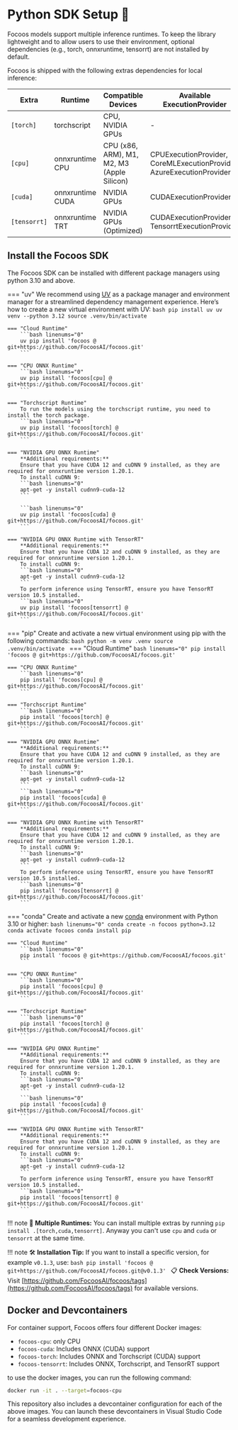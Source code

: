 # Python SDK Setup 🐍

Focoos models support multiple inference runtimes.
To keep the library lightweight and to allow users to use their environment, optional dependencies (e.g., torch, onnxruntime, tensorrt) are not installed by default.

Focoos is shipped with the following extras dependencies for local inference:

| Extra         | Runtime            | Compatible Devices                | Available ExecutionProvider |
|---------------|-------------------|----------------------------------|-------------------|
| `[torch]`     | torchscript       | CPU, NVIDIA GPUs                | -                 |
| `[cpu]`       | onnxruntime CPU   | CPU (x86, ARM), M1, M2, M3 (Apple Silicon)  | CPUExecutionProvider, CoreMLExecutionProvider, AzureExecutionProvider |
| `[cuda]`      | onnxruntime CUDA  | NVIDIA GPUs                     | CUDAExecutionProvider |
| `[tensorrt]`  | onnxruntime TRT   | NVIDIA GPUs (Optimized)         | CUDAExecutionProvider, TensorrtExecutionProvider |

## Install the Focoos SDK
The Focoos SDK can be installed with different package managers using python 3.10 and above.

=== "uv"
    We recommend using [UV](https://docs.astral.sh/uv/) as a package manager and environment manager for a streamlined dependency management experience.
    Here’s how to create a new virtual environment with UV:
    ```bash
    pip install uv
    uv venv --python 3.12
    source .venv/bin/activate
    ```

    === "Cloud Runtime"
        ```bash linenums="0"
        uv pip install 'focoos @ git+https://github.com/FocoosAI/focoos.git'
        ```

    === "CPU ONNX Runtime"
        ```bash linenums="0"
        uv pip install 'focoos[cpu] @ git+https://github.com/FocoosAI/focoos.git'
        ```

    === "Torchscript Runtime"
        To run the models using the torchscript runtime, you need to install the torch package.
        ```bash linenums="0"
        uv pip install 'focoos[torch] @ git+https://github.com/FocoosAI/focoos.git'
        ```

    === "NVIDIA GPU ONNX Runtime"
        **Additional requirements:**
        Ensure that you have CUDA 12 and cuDNN 9 installed, as they are required for onnxruntime version 1.20.1.
        To install cuDNN 9:
        ```bash linenums="0"
        apt-get -y install cudnn9-cuda-12
        ```

        ```bash linenums="0"
        uv pip install 'focoos[cuda] @ git+https://github.com/FocoosAI/focoos.git'
        ```

    === "NVIDIA GPU ONNX Runtime with TensorRT"
        **Additional requirements:**
        Ensure that you have CUDA 12 and cuDNN 9 installed, as they are required for onnxruntime version 1.20.1.
        To install cuDNN 9:
        ```bash linenums="0"
        apt-get -y install cudnn9-cuda-12
        ```
        To perform inference using TensorRT, ensure you have TensorRT version 10.5 installed.
        ```bash linenums="0"
        uv pip install 'focoos[tensorrt] @ git+https://github.com/FocoosAI/focoos.git'
        ```

=== "pip"
    Create and activate a new virtual environment using pip with the following commands:
    ```bash
    python -m venv .venv
    source .venv/bin/activate
    ```
    === "Cloud Runtime"
        ```bash linenums="0"
        pip install 'focoos @ git+https://github.com/FocoosAI/focoos.git'
        ```

    === "CPU ONNX Runtime"
        ```bash linenums="0"
        pip install 'focoos[cpu] @ git+https://github.com/FocoosAI/focoos.git'
        ```

    === "Torchscript Runtime"
        ```bash linenums="0"
        pip install 'focoos[torch] @ git+https://github.com/FocoosAI/focoos.git'
        ```

    === "NVIDIA GPU ONNX Runtime"
        **Additional requirements:**
        Ensure that you have CUDA 12 and cuDNN 9 installed, as they are required for onnxruntime version 1.20.1.
        To install cuDNN 9:
        ```bash linenums="0"
        apt-get -y install cudnn9-cuda-12
        ```
        ```bash linenums="0"
        pip install 'focoos[cuda] @ git+https://github.com/FocoosAI/focoos.git'
        ```

    === "NVIDIA GPU ONNX Runtime with TensorRT"
        **Additional requirements:**
        Ensure that you have CUDA 12 and cuDNN 9 installed, as they are required for onnxruntime version 1.20.1.
        To install cuDNN 9:
        ```bash linenums="0"
        apt-get -y install cudnn9-cuda-12
        ```
        To perform inference using TensorRT, ensure you have TensorRT version 10.5 installed.
        ```bash linenums="0"
        pip install 'focoos[tensorrt] @ git+https://github.com/FocoosAI/focoos.git'
        ```

=== "conda"
    Create and activate a new [conda](https://docs.conda.io/en/latest/) environment with Python 3.10 or higher:
    ```bash linenums="0"
    conda create -n focoos python=3.12
    conda activate focoos
    conda install pip
    ```

    === "Cloud Runtime"
        ```bash linenums="0"
        pip install 'focoos @ git+https://github.com/FocoosAI/focoos.git'
        ```

    === "CPU ONNX Runtime"
        ```bash linenums="0"
        pip install 'focoos[cpu] @ git+https://github.com/FocoosAI/focoos.git'
        ```

    === "Torchscript Runtime"
        ```bash linenums="0"
        pip install 'focoos[torch] @ git+https://github.com/FocoosAI/focoos.git'
        ```

    === "NVIDIA GPU ONNX Runtime"
        **Additional requirements:**
        Ensure that you have CUDA 12 and cuDNN 9 installed, as they are required for onnxruntime version 1.20.1.
        To install cuDNN 9:
        ```bash linenums="0"
        apt-get -y install cudnn9-cuda-12
        ```
        ```bash linenums="0"
        pip install 'focoos[cuda] @ git+https://github.com/FocoosAI/focoos.git'
        ```

    === "NVIDIA GPU ONNX Runtime with TensorRT"
        **Additional requirements:**
        Ensure that you have CUDA 12 and cuDNN 9 installed, as they are required for onnxruntime version 1.20.1.
        To install cuDNN 9:
        ```bash linenums="0"
        apt-get -y install cudnn9-cuda-12
        ```
        To perform inference using TensorRT, ensure you have TensorRT version 10.5 installed.
        ```bash linenums="0"
        pip install 'focoos[tensorrt] @ git+https://github.com/FocoosAI/focoos.git'
        ```

!!! note
    🤖 **Multiple Runtimes:** You can install multiple extras by running `pip install .[torch,cuda,tensorrt]`. Anyway you can't use `cpu` and `cuda` or `tensorrt` at the same time.

!!! note
    🛠️ **Installation Tip:** If you want to install a specific version, for example `v0.1.3`, use:
    ```bash
    pip install 'focoos @ git+https://github.com/FocoosAI/focoos.git@v0.1.3'
    ```
    📋 **Check Versions:** Visit [https://github.com/FocoosAI/focoos/tags](https://github.com/FocoosAI/focoos/tags) for available versions.

## Docker and Devcontainers
For container support, Focoos offers four different Docker images:

- `focoos-cpu`: only CPU
- `focoos-cuda`: Includes ONNX (CUDA) support
- `focoos-torch`: Includes ONNX and Torchscript (CUDA) support
- `focoos-tensorrt`: Includes ONNX, Torchscript, and TensorRT  support

to use the docker images, you can run the following command:

```bash linenums="0"
docker run -it . --target=focoos-cpu
```

This repository also includes a devcontainer configuration for each of the above images. You can launch these devcontainers in Visual Studio Code for a seamless development experience.
